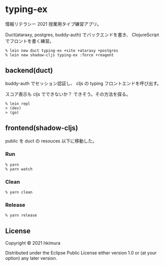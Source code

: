 # typing-ex

情報リテラシー 2021 授業用タイプ練習アプリ。

Duct(ataraxy, postgres, buddy-auth) でバックエンドを書き、
ClojureScript でフロントを書く練習。

    % lein new duct typing-ex +site +ataraxy +postgres
    % lein new shadow-cljs typing-ex :force +reagent

## backend(duct)

buddy-auth でセッション認証し、
cljs の typing フロントエンドを呼び出す。

スコア表示も cljs でできないか？ できそう。その方法を探る。

    % lein repl
    > (dev)
    > (go)

## frontend(shadow-cljs)

public を duct の resouces 以下に移動した。

### Run

    % yarn
    % yarn watch

### Clean

    % yarn clean

### Release

    % yarn release


## License

Copyright © 2021 hkimura

Distributed under the Eclipse Public License either version 1.0 or (at
your option) any later version.
